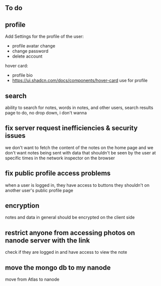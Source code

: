 ## To do

## profile

Add Settings for the profile of the user:

- profile avatar change
- change password
- delete account

hover card:

- profile bio
- https://ui.shadcn.com/docs/components/hover-card use for profile

## search

ability to search for notes, words in notes, and other users, search results page to do, no drop down, i don't wanna

## fix server request inefficiencies & security issues

we don't want to fetch the content of the notes on the home page and we don't want notes being sent with data that shouldn't be seen by the user at specific times in the network inspector on the browser 

## fix public profile access problems

when a user is logged in, they have access to buttons they shouldn't on another user's public profile page

## encryption

notes and data in general should be encrypted on the client side

## restrict anyone from accessing photos on nanode server with the link

check if they are logged in and have access to view the note

## move the mongo db to my nanode

move from Atlas to nanode




